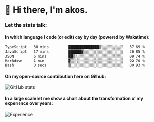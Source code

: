 # 👋 Hi there, I'm akos. 


### Let the stats talk:


#### In which language I code (or edit) day by day (powered by Wakatime): 

<!--START_SECTION:waka-->

```txt
TypeScript   38 mins         ██████████████▒░░░░░░░░░░   57.69 %
JavaScript   17 mins         ██████▓░░░░░░░░░░░░░░░░░░   26.85 %
JSON         6 mins          ██▒░░░░░░░░░░░░░░░░░░░░░░   09.74 %
Markdown     1 min           ▓░░░░░░░░░░░░░░░░░░░░░░░░   02.70 %
Bash         0 secs          ▒░░░░░░░░░░░░░░░░░░░░░░░░   00.93 %
```

<!--END_SECTION:waka-->

#### On my open-source contribution here on Github:
 
![GitHub stats](https://github-readme-stats.vercel.app/api?username=akosbalasko)

#### In a large scale let me show a chart about the transformation of my experience over years:   

![Experience](https://cr-skills-chart-widget.azurewebsites.net/api/api?username=akosbalasko)
